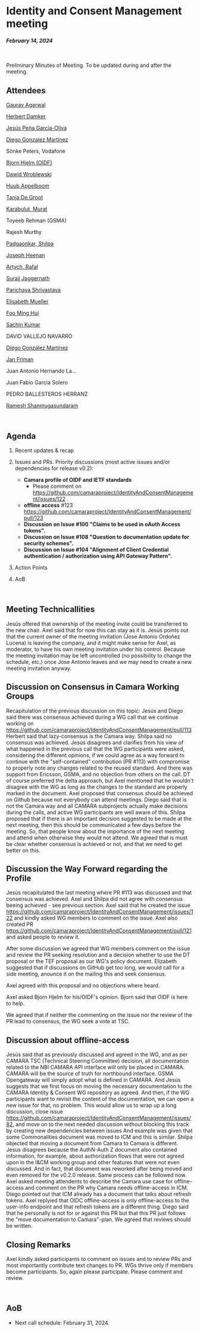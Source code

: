 # Identity and Consent Management meeting

#### *February 14, 2024*

<br>

Preliminary Minutes of Meeting. To be updated during and after the meeting.

## Attendees

[Gaurav Agarwal](https://wiki.camaraproject.org/display/~gaurav2192)

[Herbert Damker](https://wiki.camaraproject.org/display/~hdamker)

[Jesús Peña García-Oliva](https://github.com/jpengar)

[Diego Gonzalez Martínez](https://github.com/diegogonmar)

Sönke Peters, Vodafone

[Bjorn Hjelm (OIDF)](https://github.com/bhjelm) 

[Dawid Wroblewski](https://github.com/DT-DawidWroblewski)

[Huub Appelboom](https://github.com/HuubAppelboom)

[Tanja De Groot](https://wiki.camaraproject.org/display/~TanjaDeGroot)

[Karabulut, Murat](https://wiki.camaraproject.org/display/~gmuratk)

Toyeeb Rehman (GSMA)

Rajesh Murthy 

[Padgaonkar, Shilpa](https://wiki.camaraproject.org/display/~shilpa.padgaonkar) 

[Joseph Heenan](https://github.com/jogu)

[Artych, Rafał](https://wiki.camaraproject.org/display/~rart)

[Surajj Jaggernath](https://wiki.camaraproject.org/display/~surajjj)

[Parichaya Shrivastava](https://wiki.camaraproject.org/display/~lfsfn)

[Elisabeth Mueller](https://wiki.camaraproject.org/display/~elisabethmueller)

[Foo Ming Hui](https://wiki.camaraproject.org/display/~mhfoo)

[Sachin Kumar](https://wiki.camaraproject.org/display/~sachinvodafone)

DAVID VALLEJO NAVARRO

[Diego González Martínez](https://wiki.camaraproject.org/display/~diegogonmar)

[Jan Friman](https://wiki.camaraproject.org/display/~Jan_Friman)

Juan Antonio Hernando La...

Juan Fabio Garcia Solero

PEDRO BALLESTEROS HERRANZ

[Ramesh Shanmugasundaram](https://wiki.camaraproject.org/display/~sfnuser)

<br>

## Agenda

1. Recent updates & recap
2. Issues and PRs. Priority discussions (most active issues and/or dependencies for release v0.2):
    - **Camara profile of OIDF and IETF standards**
        - Please comment on https://github.com/camaraproject/IdentityAndConsentManagement/issues/122 .
    - **offline access** #123 https://github.com/camaraproject/IdentityAndConsentManagement/pull/123
    - **Discussion on Issue #100 "Claims to be used in oAuth Access tokens".**
    - **Discussion on Issue #108 "Question to documentation update for security schemes".**
    - **Discussion on Issue #104 "Alignment of Client Credential authentication / authorization using API Gateway Pattern".**

3. Action Points
4. AoB

<br>

## Meeting Technicallities

Jesús offered that ownership of the meeting invite could be transferred to the new chair. Axel said that for now this can stay as it is.
Jesús points out that the current owner of the meeting invitation (Jose Antonio Ordoñez Lucena) is leaving the company, and it might make sense for Axel, as moderator, to have his own meeting invitation under his control. Because the meeting invitation may be left uncontrolled (no possibility to change the schedule, etc.) once Jose Antonio leaves and we may need to create a new meeting invitation anyway.


## Discussion on Consensus in Camara Working Groups

Recapitulation of the previous discussion on this topic: Jesús and Diego said there was consensus achieved during a WG call that we continue working on https://github.com/camaraproject/IdentityAndConsentManagement/pull/113
Herbert said that lazy-consensus is the Camara way. Shilpa said no consensus was achieved. 
Jesús disagrees and clarifies from his view of what happened in the previous call that the WG participants were asked, considering the different opinions, if we could agree as a way forward to continue with the "self-contained" contribution (PR #113) with compromise to properly note any changes related to the reused standard. And there was support from Ericsson, GSMA, and no objection from others on the call. DT of course preferred the delta approach, but Axel mentioned that he wouldn't disagree with the WG as long as the changes to the standard are properly marked in the document.
Axel proposed that consensus should be achieved on Github because not everybody can attend meetings. Diego said that is not the Camara way and all CAMARA subprojects actually make decisions during the calls, and active WG participants are well aware of this.
Shilpa proposed that if there is an important decision suggested to be made at the next meeting, then this should be communicated a few days before the meeting. So, that people know about the importance of the next meeting and attend when otherwise they would not attend.
We agreed that is must be clear whether consensus is achieved or not, and that we need to get better on this.

## Discussion the Way Forward regarding the Profile

Jesús recapitulated the last meeting where PR #113 was discussed and that consensus was achieved.
Axel and Shilpa did not agree with consensus beeing achieved - see previous section.
Axel said that he created the issue https://github.com/camaraproject/IdentityAndConsentManagement/issues/122 and kindly asked WG members to comment on the issue.
Axel also created PR https://github.com/camaraproject/IdentityAndConsentManagement/pull/121 and asked people to review it.

After some discussion we agreed that WG members comment on the issue and review the PR seeking resolution and a decision whether to use the DT proposal or the TEF proposal as our WG's policy document.
Elizabeth suggested that if discussions on GitHub get too long, we would call for a side meeting, anounce it on the mailing this and seek consensus.

Axel agreed with this proposal and no objections where heard.

Axel asked Bjorn Hjelm for his/OIDF's opinion. Bjorn said that OIDF is here to help.

We agreed that if neither the commenting on the issue nor the review of the PR lead to consensus, the WG seek a vote at TSC.


## Discussion about offline-access

Jesús said that as previously discussed and agreed in the WG, and as per CAMARA TSC (Technical Steering Committee) decision, all documentation related to the NBI CAMARA API interface will only be placed in CAMARA. CAMARA will be the source of truth for northbound interface. GSMA Opengateway will simply adopt what is defined in CAMARA. And Jesús suggests that we first focus on moving the necessary documentation to the CAMARA Identity & Consent WG repository as agreed. And then, if the WG participants want to revisit the content of the documentation, we can open a new issue for that, no problem. This would allow us to wrap up a long discussion, close issue https://github.com/camaraproject/IdentityAndConsentManagement/issues/82, and move on to the next needed discussion without blocking this track by creating new dependencies between issues
And example was given that some Commonalities document was moved to ICM and this is similar. Shilpa objected that moving a document from Camara to Camara is different.
Jesus disagrees because the AuthN-Auth Z document also contained information, for example, about authorization flows that were not agreed upon in the I&CM working group and other features that were not even discussed. And in fact, that document was reworked after being moved and even removed for the v0.2.0 release. Same process can be followed now.
Axel asked meeting attendents to describe the Camara use case for offline-access and comment on the PR why Camara needs offline-access in ICM.
Diego pointed out that ICM already has a document that talks about refresh tokens.
Axel replyied that OIDC offline-access is only offline-access to the user-info endpoint and that refresh tokens are a different thing.
Diego said that he personally is not for or against this PR but that this PR just follows the "move documentation to Camara"-plan.
We agreed that reviews should be written.

## Closing Remarks

Axel kindly asked participants to comment on issues and to review PRs and most importantly contribute text changes to PR.
WGs thrive only if members become participants. So, again please participate. Please comment and review.



<br>

## AoB

- Next call schedule: February 31, 2024.
